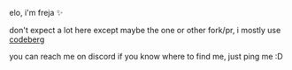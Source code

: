 elo, i'm freja ✨

don't expect a lot here except maybe the one or other fork/pr, i mostly use [codeberg](https://codeberg.org/eldritch-empress)

you can reach me on discord if you know where to find me, just ping me :D


<!---
eldritch-elder/eldritch-elder is a ✨ special ✨ repository because its `README.md` (this file) appears on your GitHub profile.
You can click the Preview link to take a look at your changes.
--->
